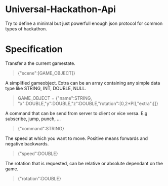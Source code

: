 Universal-Hackathon-Api
=======================

Try to define a minimal but just powerfull enough json protocol for common types of hackathon.


Specification
=============

Transfer a the current gamestate.
> {"scene":[GAME_OBJECT]}

A simplified gameobject. Extra can be an array containing any simple data type like STRING, INT, DOUBLE, NULL.
> GAME_OBJECT = {"name":STRING, "x":DOUBLE,"y":DOUBLE,"z":DOUBLE,"rotation":[0,2*PI],"extra":[]}

A command that can be send from server to client or vice versa. E.g subscribe, jump, punch, ...
> {"command":STRING}

The speed at which you want to move. Positive means forwards and negative backwards.
> {"speed":DOUBLE}

The rotation that is requested, can be relative or absolute dependant on the game.
> {"rotation":DOUBLE}
